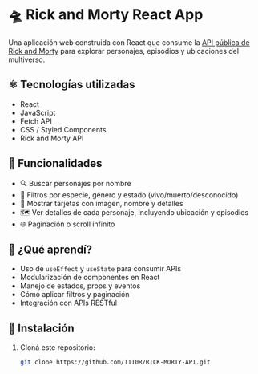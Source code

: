 # 🛸 Rick and Morty React App

Una aplicación web construida con React que consume la [API pública de Rick and Morty](https://rickandmortyapi.com/) para explorar personajes, episodios y ubicaciones del multiverso.

## ⚛️ Tecnologías utilizadas

- React 
- JavaScript
-  Fetch API
- CSS / Styled Components
- Rick and Morty API

## 🚀 Funcionalidades

- 🔍 Buscar personajes por nombre
- 🧬 Filtros por especie, género y estado (vivo/muerto/desconocido)
- 📸 Mostrar tarjetas con imagen, nombre y detalles
- 🗺️ Ver detalles de cada personaje, incluyendo ubicación y episodios
- 🌐 Paginación o scroll infinito

## 🧠 ¿Qué aprendí?

- Uso de `useEffect` y `useState` para consumir APIs
- Modularización de componentes en React
- Manejo de estados, props y eventos
- Cómo aplicar filtros y paginación
- Integración con APIs RESTful

## 🔧 Instalación

1. Cloná este repositorio:

   ```bash
   git clone https://github.com/T1T0R/RICK-MORTY-API.git
